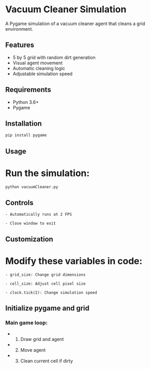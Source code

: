 # Vacuum Cleaner Simulation

A Pygame simulation of a vacuum cleaner agent that cleans a grid environment.

## Features
- 5 by 5 grid with random dirt generation
- Visual agent movement
- Automatic cleaning logic
- Adjustable simulation speed

## Requirements
- Python 3.6+
- Pygame

## Installation
```bash
pip install pygame
```
## Usage

# Run the simulation:
```bash
python vacuumCleaner.py
```
## Controls

    - Automatically runs at 2 FPS

    - Close window to exit

## Customization

# Modify these variables in code:

    - grid_size: Change grid dimensions

    - cell_size: Adjust cell pixel size

    - clock.tick(2): Change simulation speed

## Initialize pygame and grid
### Main game loop:
-  1. Draw grid and agent
-  2. Move agent
-  3. Clean current cell if dirty